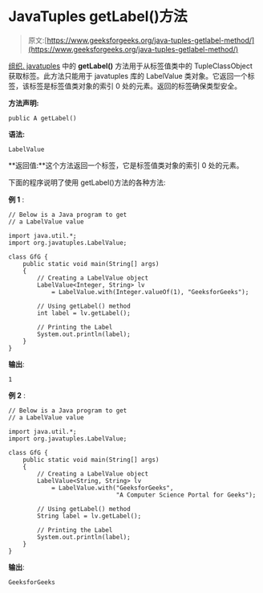 # JavaTuples getLabel()方法

> 原文:[https://www.geeksforgeeks.org/java-tuples-getlabel-method/](https://www.geeksforgeeks.org/java-tuples-getlabel-method/)

[组织. javatuples](https://www.geeksforgeeks.org/javatuples-introduction/) 中的 **getLabel()** 方法用于从标签值类中的 TupleClassObject 获取标签。此方法只能用于 javatuples 库的 LabelValue 类对象。它返回一个标签，该标签是标签值类对象的索引 0 处的元素。返回的标签确保类型安全。

**方法声明:**

```
public A getLabel()
```

**语法:**

```
LabelValue 
```

**返回值:**这个方法返回一个标签，它是标签值类对象的索引 0 处的元素。

下面的程序说明了使用 getLabel()方法的各种方法:

**例 1** :

```
// Below is a Java program to get
// a LabelValue value

import java.util.*;
import org.javatuples.LabelValue;

class GfG {
    public static void main(String[] args)
    {
        // Creating a LabelValue object
        LabelValue<Integer, String> lv
            = LabelValue.with(Integer.valueOf(1), "GeeksforGeeks");

        // Using getLabel() method
        int label = lv.getLabel();

        // Printing the Label
        System.out.println(label);
    }
}
```

**输出**:

```
1

```

**例 2** :

```
// Below is a Java program to get
// a LabelValue value

import java.util.*;
import org.javatuples.LabelValue;

class GfG {
    public static void main(String[] args)
    {
        // Creating a LabelValue object
        LabelValue<String, String> lv
            = LabelValue.with("GeeksforGeeks",
                              "A Computer Science Portal for Geeks");

        // Using getLabel() method
        String label = lv.getLabel();

        // Printing the Label
        System.out.println(label);
    }
}
```

**输出**:

```
GeeksforGeeks

```